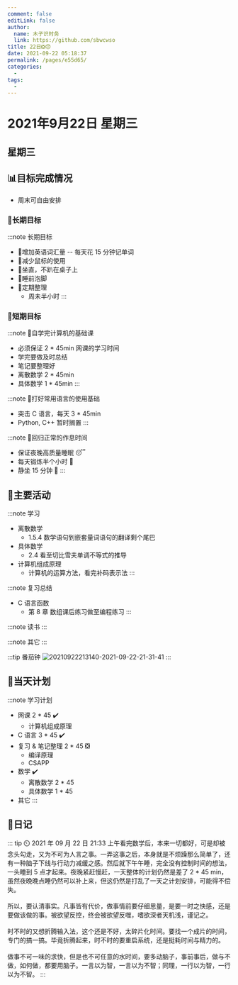 ```yaml
---
comment: false
editLink: false
author: 
  name: 木子识时务
  link: https://github.com/sbwcwso
title: 22日❎😞
date: 2021-09-22 05:18:37
permalink: /pages/e55d65/
categories: 
  - 
tags: 
  - 
---
```


# 2021年9月22日 星期三

## 星期三

## 📊目标完成情况

* 周末可自由安排

### 🐺长期目标

:::note 长期目标
* 🚢增加英语词汇量 -- 每天花 15 分钟记单词
* 🚢减少鼠标的使用
* 🚢坐直，不趴在桌子上
* 🚢睡前泡脚
* 🚢定期整理
  * 周未半小时
:::

### 🐆短期目标

:::note 🚗自学完计算机的基础课
* 必须保证 2 * 45min 网课的学习时间
* 学完要做及时总结
* 笔记要整理好
* 离散数学 2 * 45min
* 具体数学 1 * 45min
:::

:::note 🚗打好常用语言的使用基础
* 突击 C 语言，每天 3 * 45min
* Python, C++ 暂时搁置
:::

:::note 🚗回归正常的作息时间
* 保证夜晚高质量睡眠 😴
* 每天锻炼半个小时 🏃
* 静坐 15 分钟 🙏
:::

## 🏃主要活动

:::note 学习
* 离散数学
  * 1.5.4 数学语句到嵌套量词语句的翻译剩个尾巴
* 具体数学
  * 2.4 看至切比雪夫单调不等式的推导
* 计算机组成原理
  * 计算机的运算方法，看完补码表示法
:::

:::note 复习总结
* C 语言函数
  * 第 8 章 数组课后练习做至编程练习
:::

:::note 读书
:::

:::note 其它
:::

:::tip 番茄钟
![20210922213140-2021-09-22-21-31-41](https://cdn.jsdelivr.net/gh/sbwcwso/PicBed@master/20210922213140-2021-09-22-21-31-41.png)
:::

## 📓当天计划

:::note 学习计划
* 网课 2 * 45  ✔️
  * 计算机组成原理
* C 语言 3 * 45  ✔️
* 复习 & 笔记整理 2 * 45  ❎
  * 编译原理
  * CSAPP
* 数学  ✔️
  * 离散数学 2 * 45
  * 具体数学 1 * 45
* 其它
:::

## 🤔日记

::: tip ⏲️ 2021 年 09 月 22 日 21:33
上午看完数学后，本来一切都好，可是却被念头勾走，又为不可为人言之事。一弄这事之后，本身就是不烦躁那么简单了，还有一种脑子下线与行动力减缓之感。然后就下午午睡，完全没有控制时间的想法，一头睡到 5 点才起来。夜晚紧赶慢赶，一天整体的计划仍然是差了 2 * 45 min，虽然夜晚晚点睡仍然可以补上来，但这仍然是打乱了一天之计划安排，可能得不偿失。
<br><br>
所以，要认清事实。凡事皆有代价，做事情前要仔细思量，是要一时之快感，还是要做该做的事。被欲望反控，终会被欲望反噬，嗜欲深者天机浅，谨记之。
<br><br>
时不时的又想折腾输入法，这个还是不好，太碎片化时间。要找一个成片的时间，专门的搞一搞。毕竟折腾起来，时不时的要重启系统，还是挺耗时间与精力的。
<br><br>
做事不可一味的求快，但是也不可任意的水时间，要多动脑子，事前事后，做与不做，如何做，都要用脑子。一言以为智，一言以为不智；同理，一行以为智，一行以为不智。
:::

